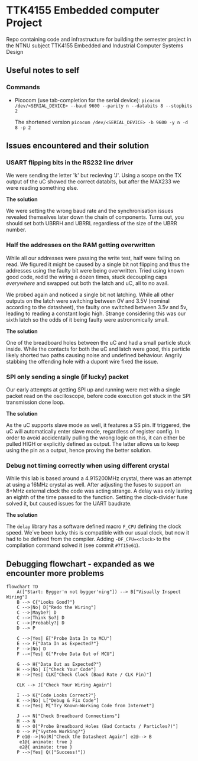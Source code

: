 # TTK4155 Embedded computer Project

Repo containing code and infrastructure for building the semester project in the NTNU subject TTK4155 Embedded and Industrial Computer Systems Design

## Useful notes to self

### Commands

- Picocom (use tab-completion for the serial device):
  `picocom /dev/<SERIAL_DEVICE> --baud 9600 --parity n --databits 8 --stopbits 2`

  The shortened version
  `picocom /dev/<SERIAL_DEVICE> -b 9600 -y n -d 8 -p 2`

## Issues encountered and their solution

### USART flipping bits in the RS232 line driver

We were sending the letter 'k' but recieving 'J'. Using a scope on the TX
output of the uC showed the correct databits, but after the MAX233 we were
reading something else.

**The solution**

We were setting the wrong baud rate and the synchronisation issues revealed
themselves later down the chain of components. Turns out, you should set both
UBRRH and UBRRL regardless of the size of the UBRR number.

### Half the addresses on the RAM getting overwritten

While all our addresses were passing the write test, half were failing on read.
We figured it might be caused by a single bit not flipping and thus the addresses
using the faulty bit were being overwritten. Tried using known good code, redid
the wiring a dozen times, stuck decoupling caps _everywhere_ and swapped out both
the latch and uC, all to no avail.

We probed again and noticed a single bit not latching. While all other outputs on
the latch were switching between 0V and 3.5V (nominal according to the datasheet),
the faulty one switched between 3.5v and 5v, leading to reading a constant logic
high. Strange considering this was our sixth latch so the odds of it being faulty
were astronomically small.

**The solution**

One of the breadboard holes between the uC and had a small particle stuck inside.
While the contacts for both the uC and latch were good, this particle likely
shorted two paths causing noise and undefined behaviour. Angrily stabbing the 
offending hole with a dupont wire fixed the issue.

### SPI only sending a single (if lucky) packet

Our early attempts at getting SPI up and running were met with a single packet read
on the oscilloscope, before code execution got stuck in the SPI transmission done loop.

**The solution**

As the uC supports slave mode as well, it features a SS pin. If triggered, the uC
will automatically enter slave mode, regardless of register config. In order to avoid
accidentally pulling the wrong logic on this, it can either be pulled HIGH or explicitly
defined as output. The latter allows us to keep using the pin as a output, hence
proving the better solution.

### Debug not timing correctly when using different crystal

While this lab is based around a 4.915200MHz crystal, there was an attempt at using
a 16MHz crystal as well. After adjusting the fuses to support an 8+MHz external clock
the code was acting strange. A delay was only lasting an eighth of the time passed to
the function. Setting the clock-divider fuse solved it, but caused issues for the UART
baudrate.

**The solution**

The `delay` library has a software defined macro `F_CPU` defining the clock speed. We´ve
been lucky this is compatible with our usual clock, but now it had to be defined from the
compiler. Adding `-DF_CPU=<clock>` to the compilation command solved it (see commit `#7f15e61`).

## Debugging flowchart - expanded as we encounter more problems

```mermaid
flowchart TD
    A(["Start: Bygger'n not bygger'ning"]) --> B["Visually Inspect Wiring"]
    B --> C{"Looks Good?"}
    C -->|No| D["Redo the Wiring"]
    C -->|Maybe?| D
    C -->|Think So?| D
    C -->|Probably?| D
    D --> P
    
    C -->|Yes| E["Probe Data In to MCU"]
    E --> F{"Data In as Expected?"}
    F -->|No| D
    F -->|Yes| G["Probe Data Out of MCU"]
    
    G --> H{"Data Out as Expected?"}
    H -->|No| I["Check Your Code"]
    H -->|Yes| CLK["Check Clock (Baud Rate / CLK Pin)"]
    
    CLK --> J["Check Your Wiring Again"]
    
    I --> K{"Code Looks Correct?"}
    K -->|No| L["Debug & Fix Code"]
    K -->|Yes| M["Try Known-Working Code from Internet"]
    
    J --> N["Check Breadboard Connections"]
    M --> N
    N --> O["Probe Breadboard Holes (Bad Contacts / Particles?)"]
    O --> P{"System Working?"}
    P e1@-->|No|R["Check the Datasheet Again"] e2@--> B
     e1@{ animate: true }
     e2@{ animate: true }
    P -->|Yes| Q(["Success!"])
```

